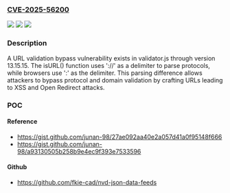 ### [CVE-2025-56200](https://cve.mitre.org/cgi-bin/cvename.cgi?name=CVE-2025-56200)
![](https://img.shields.io/static/v1?label=Product&message=n%2Fa&color=blue)
![](https://img.shields.io/static/v1?label=Version&message=n%2Fa%20&color=brightgreen)
![](https://img.shields.io/static/v1?label=Vulnerability&message=n%2Fa&color=brightgreen)

### Description

A URL validation bypass vulnerability exists in validator.js through version 13.15.15. The isURL() function uses '://' as a delimiter to parse protocols, while browsers use ':' as the delimiter. This parsing difference allows attackers to bypass protocol and domain validation by crafting URLs leading to XSS and Open Redirect attacks.

### POC

#### Reference
- https://gist.github.com/junan-98/27ae092aa40e2a057d41a0f95148f666
- https://gist.github.com/junan-98/a93130505b258b9e4ec9f393e7533596

#### Github
- https://github.com/fkie-cad/nvd-json-data-feeds

